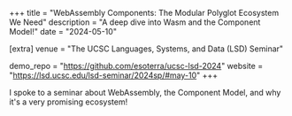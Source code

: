 +++
title = "WebAssembly Components: The Modular Polyglot Ecosystem We Need"
description = "A deep dive into Wasm and the Component Model!"
date = "2024-05-10"

[extra]
venue = "The UCSC Languages, Systems, and Data (LSD) Seminar"

demo_repo = "https://github.com/esoterra/ucsc-lsd-2024"
website = "https://lsd.ucsc.edu/lsd-seminar/2024sp/#may-10"
+++

I spoke to a seminar about WebAssembly, the Component Model, and why it's a very promising ecosystem!